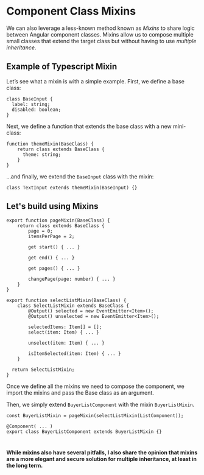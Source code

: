 # Component Class Mixins

We can also leverage a less-known method known as  *Mixins* to share logic between Angular component classes. Mixins allow 
us to compose multiple small classes that extend the target class but without having to use *multiple inheritance*.

## Example of Typescript Mixin
Let’s see what a mixin is with a simple example. First, we define a base class:
```
class BaseInput {
  label: string;
  disabled: boolean;
}
```
Next, we define a function that extends the base class with a new mini-class:
```
function themeMixin(BaseClass) {
    return class extends BaseClass {
      theme: string;
    }
}
```
...and finally, we extend the `BaseInput` class with the mixin:
```
class TextInput extends themeMixin(BaseInput) {}
```

## Let's build using Mixins
```
export function pageMixin(BaseClass) {  
    return class extends BaseClass {  
        page = 0;  
        itemsPerPage = 2;

        get start() { ... }

        get end() { ... }

        get pages() { ... }

        changePage(page: number) { ... }
    }
}
```
```
export function selectListMixin(BaseClass) {  
    class SelectListMixin extends BaseClass {  
        @Output() selected = new EventEmitter<Item>();  
        @Output() unselected = new EventEmitter<Item>();  

        selectedItems: Item[] = []; 
        select(item: Item) { ... }  

        unselect(item: Item) { ... }  

        isItemSelected(item: Item) { ... }  
    }  
    
  return SelectListMixin;  
}
```
Once we define all the mixins we need to compose the component, we import the mixins and pass the Base class as an argument.

Then, we simply extend `BuyerListComponent` with the mixin `BuyerListMixin`.
```
const BuyerListMixin = pageMixin(selectListMixin(ListComponent));

@Component( ... )  
export class BuyerListComponent extends BuyerListMixin {}
```
#

**While mixins also have several pitfalls, I also share the opinion that mixins are a more elegant and secure 
solution for multiple inheritance, at least in the long term.**

